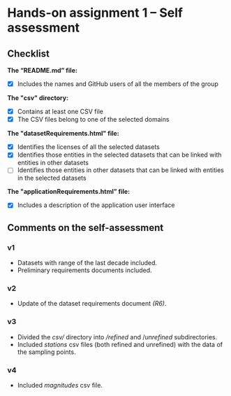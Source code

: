 # Hands-on assignment 1 – Self assessment #

## Checklist ##

**The “README.md” file:**

- [X] Includes the names and GitHub users of all the members of the group

**The "csv" directory:**

- [X] Contains at least one CSV file 
- [X] The CSV files belong to one of the selected domains

**The "datasetRequirements.html" file:**

- [X] Identifies the licenses of all the selected datasets
- [X] Identifies those entities in the selected datasets that can be linked with entities in other datasets
- [ ] Identifies those entities in other datasets that can be linked with entities in the selected datasets 

**The "applicationRequirements.html” file:**

- [X] Includes a description of the application user interface

## Comments on the self-assessment ##

### v1
* Datasets with range of the last decade included.
* Preliminary requirements documents included.
### v2
* Update of the dataset requirements document _(R6)_.
### v3
* Divided the _csv/_ directory into _/refined_ and /_unrefined_ subdirectories.
* Included _stations_ csv files (both refined and unrefined) with the data of the sampling points.
### v4
* Included _magnitudes_ csv file.